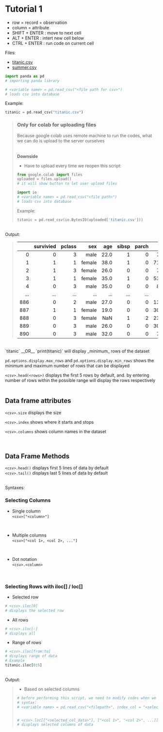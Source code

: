 # __Tutorial 1__

- row = record = observation
- column = attribute
- SHIFT + ENTER : move to next cell
- ALT + ENTER : intert new cell below
- CTRL + ENTER : run code on current cell

Files:  
- [titanic.csv](https://github.com/m4karoni/Tutorial-Intro-to-DS/files/7939155/titanic.csv)
- [summer.csv](https://github.com/m4karoni/Tutorial-Intro-to-DS/files/7939153/summer.csv)

``` python
import panda as pd
# importing panda library

# <variable name> = pd.read_csv("<file path for csv>")
# loads csv into database
```
  
Example:
``` python
titanic = pd.read_csv("titanic.csv")
```
  
> ### __Only for colab for uploading files__  
> Because google colab uses remote machine to run the codes, what we can do is upload to the server ourselves  
> <br>  
> __Downside__
> - Have to upload every time we reopen this script:
> 
> ``` python
> from google.colab import files
> uploaded = files.upload()
> # it will show button to let user upload files
> 
> import io
> # <variable name> = pd.read_csv("<file path>")
> # loads csv into database
> ```
>
> Example:
> ``` python
> titanic = pd.read_csv(io.BytesIO(uploaded['titanic.csv']))
> ```
  
<br>  
Output:  
  
> ||survivied|pclass|sex|age|sibsp|parch|fare|embarked|deck|
> |-:|-:|-:|-:|-:|-:|-:|-:|-:|-:|
> |0|0|3|male|22.0|1|0|7.2500|S|NaN|
> |1|1|1|female|38.0|1|0|71.2833|C|C|
> |2|1|3|female|26.0|0|0|7.9250|S|NaN|
> |3|1|1|female|35.0|1|0|53.1000|S|C|
> |4|0|3|male|35.0|0|0|8.0500|S|NaN|
> |...|...|...|...|...|...|...|...|...|...|
> |886|0|2|male|27.0|0|0|13.0000|S|NaN|
> |887|1|1|female|19.0|0|0|30.0000|S|B|
> |888|0|3|female|NaN|1|2|23.4500|S|NaN|
> |889|0|3|male|26.0|0|0|30.0000|C|C|
> |890|0|3|male|32.0|0|0|7.7500|Q|NaN|  
 <br>  
`titanic` __OR__ `print(titanic)` will display _minimum_ rows of the dataset  
  
`pd.options.display.max_rows` and `pd.options.display.min_rows` shows the minimum and maximum number of rows that can be displayed  
  
`<csv>.head(<rows>)` displays the first 5 rows by default, and. by entering number of rows within the possible range will display the rows respectively  
<br>  
  
## __Data frame attributes__
`<csv>.size` displays the size
  
`<csv>.index` shows where it starts and stops
  
`<csv>.columns` shows column names in the dataset
  
<br>  
  
## __Data Frame Methods__
`<csv>.head()` displays first 5 lines of data by default  
`<csv>.tail()` displays last 5 lines of data by default  
  
<br>  
Syntaxes:  
<br>  
  
### __Selecting Columns__
- Single column  
`<csv>["<column>"]`  
<br>  
  
- Multiple columns  
`<csv>["<col 1>, <col 2>, ..."]`  
<br>  
  
- Dot notation  
`<csv>.<column>`  
<br>  
  
### __Selecting Rows with iloc[] / loc[]__
- Selected row
``` python
# <csv>.iloc[0]
# displays the selected row
```  
  
- All rows
``` python
# <csv>.iloc[:]
# displays all
```  

- Range of rows
``` python
# <csv>.iloc[from:to]
# displays range of data
# Example
titanic.iloc[0:5]
```  
<br>  
Output:  
  
> - Based on selected columns
> ``` python
> # before performing this script, we need to modify codes when we are importing csv file as below
> # syntax:
> # <variable name> = pd.read_csv("<filepath>", index_col = "<selected_col>")
> 
> 
> # <csv>.loc[["<selected_col_data>"], ["<col 1>", "<col 2>", ...]]
> # displays selected columns of data
> ```
